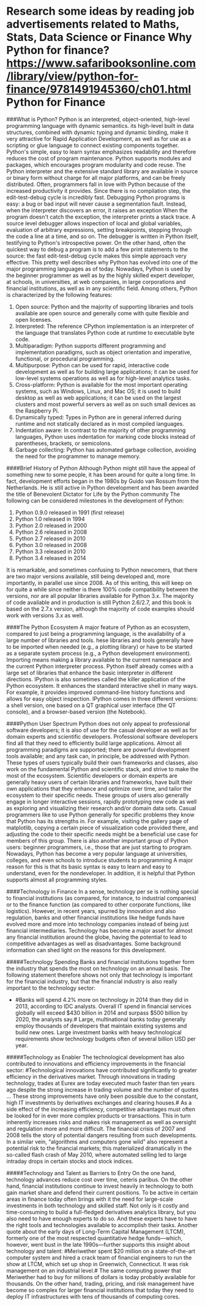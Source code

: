 Research some ideas by reading job advertisements related to Maths, Stats, Data Science or Finance
Why Python for finance? <https://www.safaribooksonline.com/library/view/python-for-finance/9781491945360/ch01.html>
Python for Finance
============================
###What is Python?
Python is an interpreted, object-oriented, high-level programming language with dynamic semantics. its high-level built in data structures, combined with dynamic typing and dynamic binding, make it very attractive for Rapid Application Development, as well as for use as a scripting or glue language to connect existing components together.
Python's simple, easy to learn syntax emphasizes readability and therefore reduces the cost of program maintenance.
Python supports modules and packages, which encourages program modularity and code reuse.
The Python interpreter and the extensive standard library are available in source or binary form without charge for all major platforms, and can be freely distributed.
Often, programmers fall in love with Python because of the increased productivity it provides. 
Since there is no compilation step, the edit-test-debug cycle is incredibly fast. Debugging Python programs is easy: a bug or bad input will never cause a segmentation fault. 
Instead, when the interpreter discovers an error, it raises an exception
When the program doesn't catch the exception, the interpreter prints a stack trace.
A source level debugger allows inspection of local and global variables, evaluation of arbitrary expressions, setting breakpoints, stepping through the code a line at a time, and so on.
The debugger is written in Python itself, testifying to Python's introspective power.
On the other hand, often the quickest way to debug a program is to add a few print statements to the source: the fast edit-test-debug cycle makes this simple approach very effective.
This pretty well describes why Python has evolved into one of the major programming languages as of today. 
Nowadays, Python is used by the beginner programmer as well as by the highly skilled expert developer, at schools, in universities, at web companies, in large corporations and financial institutions, as well as in any scientific field.
Among others, Python is characterized by the following features:

1. Open source: Python and the majority of supporting libraries and tools available are open source and generally come with quite flexible and open licenses.
2. Interpreted: The reference CPython implementation is an interpreter of the language that translates Python code at runtime to executable byte code.
3. Multiparadigm: Python supports different programming and implementation paradigms, such as object orientation and imperative, functional, or procedural programming.
4. Multipurpose: Python can be used for rapid, interactive code development as well as for building large applications; it can be used for low-level systems operations as well as for high-level analytics tasks.
5. Cross-platform: Python is available for the most important operating systems, such as Windows, Linux, and Mac OS; it is used to build desktop as well as web applications; it can be used on the largest clusters and most powerful servers as well as on such small devices as the Raspberry Pi.
6. Dynamically typed: Types in Python are in general inferred during runtime and not statically declared as in most compiled languages.
7. Indentation aware: In contrast to the majority of other programming languages, Python uses indentation for marking code blocks instead of parentheses, brackets, or semicolons.
8. Garbage collecting: Python has automated garbage collection, avoiding the need for the programmer to manage memory.

####Brief History of Python
Although Python might still have the appeal of something new to some people, it has been around for quite a long time.
In fact, development efforts began in the 1980s by Guido van Rossum from the Netherlands.
He is still active in Python development and has been awarded the title of Benevolent Dictator for Life by the Python community
The following can be considered milestones in the development of Python:
1. Python 0.9.0 released in 1991 (first release)
2. Python 1.0 released in 1994
3. Python 2.0 released in 2000
4. Python 2.6 released in 2008
5. Python 2.7 released in 2010
6. Python 3.0 released in 2008
7. Python 3.3 released in 2010
8. Python 3.4 released in 2014

It is remarkable, and sometimes confusing to Python newcomers, that there are two major versions available, still being developed and, more importantly, in parallel use since 2008.
As of this writing, this will keep on for quite a while since neither is there 100% code compatibility between the versions, nor are all popular libraries available for Python 3.x.
The majority of code available and in production is still Python 2.6/2.7, and this book is based on the 2.7.x version, although the majority of code examples should work with versions 3.x as well.

####The Python Ecosystem
A major feature of Python as an ecosystem, compared to just being a programming language, is the availability of a large number of libraries and tools.
hese libraries and tools generally have to be imported when needed (e.g., a plotting library) or have to be started as a separate system process (e.g., a Python development environment). 
Importing means making a library available to the current namespace and the current Python interpreter process.
Python itself already comes with a large set of libraries that enhance the basic interpreter in different directions.
IPython is also sometimes called the killer application of the Python ecosystem. 
It enhances the standard interactive shell in many ways.
For example, it provides improved command-line history functions and allows for easy object inspection. 
IPython comes in three different versions: a shell version, one based on a QT graphical user interface (the QT console), and a browser-based version (the Notebook).

####Python User Spectrum
Python does not only appeal to professional software developers; it is also of use for the casual developer as well as for domain experts and scientific developers.
Professional software developers find all that they need to efficiently build large applications.
Almost all programming paradigms are supported; there are powerful development tools available; and any task can, in principle, be addressed with Python. 
These types of users typically build their own frameworks and classes, also work on the fundamental Python and scientific stack, and strive to make the most of the ecosystem.
Scientific developers or domain experts are generally heavy users of certain libraries and frameworks, have built their own applications that they enhance and optimize over time, and tailor the ecosystem to their specific needs.
These groups of users also generally engage in longer interactive sessions, rapidly prototyping new code as well as exploring and visualizing their research and/or domain data sets.
Casual programmers like to use Python generally for specific problems they know that Python has its strengths in. For example, visiting the gallery page of matplotlib, copying a certain piece of visualization code provided there, and adjusting the code to their specific needs might be a beneficial use case for members of this group.
There is also another important group of Python users: beginner programmers, i.e., those that are just starting to program. Nowadays, Python has become a very popular language at universities, colleges, and even schools to introduce students to programming
A major reason for this is that its basic syntax is easy to learn and easy to understand, even for the nondeveloper. In addition, it is helpful that Python supports almost all programming styles.

####Technology in Finance
In a sense, technology per se is nothing special to financial institutions (as compared, for instance, to industrial companies) or to the finance function (as compared to other corporate functions, like logistics).
However, in recent years, spurred by innovation and also regulation, banks and other financial institutions like hedge funds have evolved more and more into technology companies instead of being just financial intermediaries.
Technology has become a major asset for almost any financial institution around the globe, having the potential to lead to competitive advantages as well as disadvantages.
Some background information can shed light on the reasons for this development.

#####Technology Spending
Banks and financial institutions together form the industry that spends the most on technology on an annual basis. 
The following statement therefore shows not only that technology is important for the financial industry, but that the financial industry is also really important to the technology sector:
- #Banks will spend 4.2% more on technology in 2014 than they did in 2013, according to IDC analysts. Overall IT spend in financial services globally will exceed $430 billion in 2014 and surpass $500 billion by 2020, the analysts say.#
Large, multinational banks today generally employ thousands of developers that maintain existing systems and build new ones.
Large investment banks with heavy technological requirements show technology budgets often of several billion USD per year.

#####Technology as Enabler
The technological development has also contributed to innovations and efficiency improvements in the financial sector:
  #Technological innovations have contributed significantly to greater efficiency in the derivatives market. Through innovations in trading technology, trades at Eurex are today executed much faster than ten years ago despite the strong increase in trading volume and the number of quotes … These strong improvements have only been possible due to the constant, high IT investments by derivatives exchanges and clearing houses.#
As a side effect of the increasing efficiency, competitive advantages must often be looked for in ever more complex products or transactions.
This in turn inherently increases risks and makes risk management as well as oversight and regulation more and more difficult.
The financial crisis of 2007 and 2008 tells the story of potential dangers resulting from such developments.
In a similar vein, “algorithms and computers gone wild” also represent a potential risk to the financial markets; this materialized dramatically in the so-called flash crash of May 2010, where automated selling led to large intraday drops in certain stocks and stock indices.

#####Technology and Talent as Barriers to Entry
On the one hand, technology advances reduce cost over time, ceteris paribus. 
On the other hand, financial institutions continue to invest heavily in technology to both gain market share and defend their current positions. 
To be active in certain areas in finance today often brings with it the need for large-scale investments in both technology and skilled staff.
Not only is it costly and time-consuming to build a full-fledged derivatives analytics library, but you also need to have enough experts to do so. 
And these experts have to have the right tools and technologies available to accomplish their tasks.
Another quote about the early days of Long-Term Capital Management (LTCM), formerly one of the most respected quantitative hedge funds—which, however, went bust in the late 1990s—further supports this insight about technology and talent:
#Meriwether spent $20 million on a state-of-the-art computer system and hired a crack team of financial engineers to run the show at LTCM, which set up shop in Greenwich, Connecticut. It was risk management on an industrial level.#
The same computing power that Meriwether had to buy for millions of dollars is today probably available for thousands. 
On the other hand, trading, pricing, and risk management have become so complex for larger financial institutions that today they need to deploy IT infrastructures with tens of thousands of computing cores.



